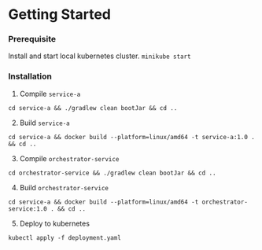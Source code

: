 # Getting Started

### Prerequisite
Install and start local kubernetes cluster.
`minikube start`

### Installation

1. Compile `service-a` 
```
cd service-a && ./gradlew clean bootJar && cd ..
```
2. Build `service-a`
```
cd service-a && docker build --platform=linux/amd64 -t service-a:1.0 . && cd ..
```
3. Compile `orchestrator-service`
```
cd orchestrator-service && ./gradlew clean bootJar && cd ..
```
4. Build `orchestrator-service`
```
cd service-a && docker build --platform=linux/amd64 -t orchestrator-service:1.0 . && cd ..
```
5. Deploy to kubernetes
```
kubectl apply -f deployment.yaml
```
